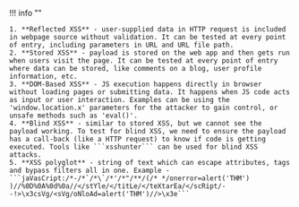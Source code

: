 !!! info ""

    1. **Reflected XSS** - user-supplied data in HTTP request is included in webpage source without validation. It can be tested at every point of entry, including parameters in URL and URL file path.
    2. **Stored XSS** - payload is stored on the web app and then gets run when users visit the page. It can be tested at every point of entry where data can be stored, like comments on a blog, user profile information, etc.
    3. **DOM-Based XSS** - JS execution happens directly in browser without loading pages or submitting data. It happens when JS code acts as input or user interaction. Examples can be using the 'window.location.x' parameters for the attacker to gain control, or unsafe methods such as 'eval()'.
    4. **Blind XSS** - similar to stored XSS, but we cannot see the payload working. To test for blind XSS, we need to ensure the payload has a call-back (like a HTTP request) to know if code is getting executed. Tools like ```xsshunter``` can be used for blind XSS attacks.
    5. **XSS polyglot** - string of text which can escape attributes, tags and bypass filters all in one. Example - ```jaVasCript:/*-/*`/*\`/*'/*"/**/(/* */onerror=alert('THM') )//%0D%0A%0d%0a//</stYle/</titLe/</teXtarEa/</scRipt/--!>\x3csVg/<sVg/oNloAd=alert('THM')//>\x3e```

